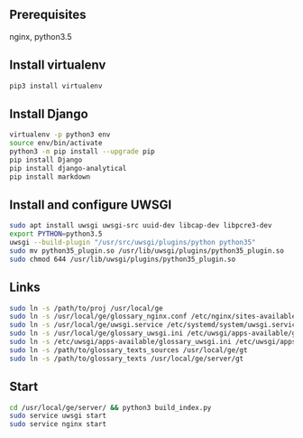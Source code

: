 ## Prerequisites

nginx, python3.5

## Install virtualenv

```bash
pip3 install virtualenv
```

## Install Django

```bash
virtualenv -p python3 env
source env/bin/activate
python3 -m pip install --upgrade pip
pip install Django
pip install django-analytical
pip install markdown
```

## Install and configure UWSGI

```bash
sudo apt install uwsgi uwsgi-src uuid-dev libcap-dev libpcre3-dev
export PYTHON=python3.5
uwsgi --build-plugin "/usr/src/uwsgi/plugins/python python35"
sudo mv python35_plugin.so /usr/lib/uwsgi/plugins/python35_plugin.so
sudo chmod 644 /usr/lib/uwsgi/plugins/python35_plugin.so
```

## Links

```bash
sudo ln -s /path/to/proj /usr/local/ge
sudo ln -s /usr/local/ge/glossary_nginx.conf /etc/nginx/sites-available/glossary_nginx.conf
sudo ln -s /usr/local/ge/uwsgi.service /etc/systemd/system/uwsgi.service
sudo ln -s /usr/local/ge/glossary_uwsgi.ini /etc/uwsgi/apps-available/glossary_uwsgi.ini
sudo ln -s /etc/uwsgi/apps-available/glossary_uwsgi.ini /etc/uwsgi/apps-enabled/glossary_uwsgi.ini
sudo ln -s /path/to/glossary_texts_sources /usr/local/ge/gt
sudo ln -s /path/to/glossary_texts /usr/local/ge/server/gt
```

## Start

```bash
cd /usr/local/ge/server/ && python3 build_index.py
sudo service uwsgi start
sudo service nginx start
```
